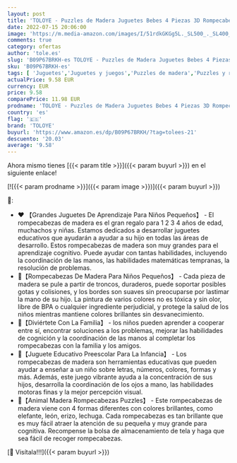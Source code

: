 ```yaml
---
layout: post
title: 'TOLOYE - Puzzles de Madera Juguetes Bebes 4 Piezas 3D Rompecabezas de Madera Animales para Bebé Niños 2 3 4 5 Años No Tóxicos Juguetes Montessori Regalo de Cumpleaños Navidad para Bebé  Puzzle A '
date: 2022-07-15 20:06:00
image: 'https://m.media-amazon.com/images/I/51rdkGKGg5L._SL500_._SL400_.jpg'
comments: true
category: ofertas
author: 'tole.es'
slug: 'B09P67BRKH-es TOLOYE - Puzzles de Madera Juguetes Bebes 4 Piezas 3D...'
sku: 'B09P67BRKH-es'
tags: [ 'Juguetes','Juguetes y juegos','Puzzles de madera','Puzzles y rompecabezas','navidad','toloye','🇪🇸', ]
actualPrice: 9.58 EUR
currency: EUR
price: 9.58
comparePrice: 11.98 EUR
prodname: 'TOLOYE - Puzzles de Madera Juguetes Bebes 4 Piezas 3D Rompecabezas de Madera Animales para Bebé Niños 2 3 4 5 Años No Tóxicos Juguetes Montessori Regalo de Cumpleaños Navidad para Bebé  Puzzle A '
country: 'es'
flag: '🇪🇸'
brand: 'TOLOYE'
buyurl: 'https://www.amazon.es/dp/B09P67BRKH/?tag=tolees-21'
descuento: '20.03'
average: '9.58'
---
```


Ahora mismo tienes [{{< param title >}}]({{< param buyurl >}}) en el siguiente enlace!

[![{{< param prodname >}}]({{< param image >}})]({{< param buyurl >}})

🔎:

- ❤️ 【Grandes Juguetes De Aprendizaje Para Niños Pequeños】 - El rompecabezas de madera es el gran regalo para 1 2 3 4 años de edad, muchachos y niñas. Estamos dedicados a desarrollar juguetes educativos que ayudarán a ayudar a su hijo en todas las áreas de desarrollo. Estos rompecabezas de madera son muy grandes para el aprendizaje cognitivo. Puede ayudar con tantas habilidades, incluyendo la coordinación de las manos, las habilidades matemáticas tempranas, la resolución de problemas.
- 🦉【Rompecabezas De Madera Para Niños Pequeños】 - Cada pieza de madera se pule a partir de troncos, duraderos, puede soportar posibles gotas y colisiones, y los bordes son suaves sin preocuparse por lastimar la mano de su hijo. La pintura de varios colores no es tóxica y sin olor, libre de BPA o cualquier ingrediente perjudicial, y protege la salud de los niños mientras mantiene colores brillantes sin desvanecimiento.
- 🐘【Diviértete Con La Familia】 - los niños pueden aprender a cooperar entre sí, encontrar soluciones a los problemas, mejorar las habilidades de cognición y la coordinación de las manos al completar los rompecabezas con la familia y los amigos.
- 🦔【Juguete Educativo Preescolar Para La Infancia】 - Los rompecabezas de madera son herramientas educativas que pueden ayudar a enseñar a un niño sobre letras, números, colores, formas y más. Además, este juego vibrante ayuda a la concentración de sus hijos, desarrolla la coordinación de los ojos a mano, las habilidades motoras finas y la mejor percepción visual.
- 🦁【Animal Madera Rompecabezas Puzzles】 - Este rompecabezas de madera viene con 4 formas diferentes con colores brillantes, como elefante, león, erizo, lechuga. Cada rompecabezas es tan brillante que es muy fácil atraer la atención de su pequeña y muy grande para cognitiva. Recompense la bolsa de almacenamiento de tela y haga que sea fácil de recoger rompecabezas.

[🛒 Visítala!!!]({{< param buyurl >}})
